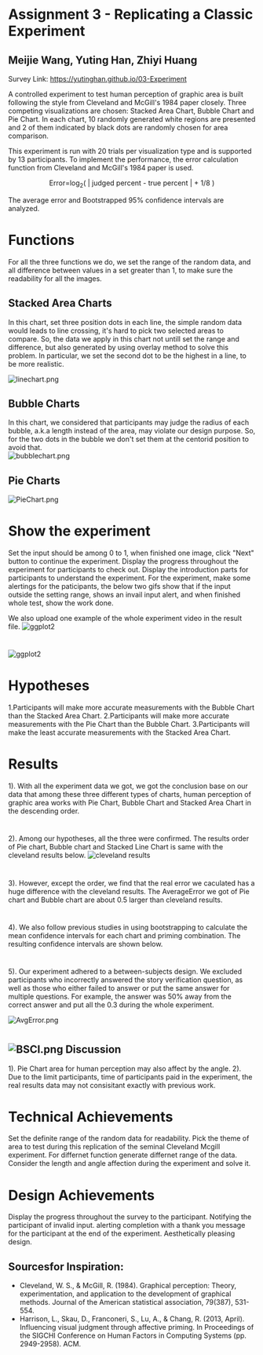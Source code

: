 Assignment 3 - Replicating a Classic Experiment  
===
Meijie Wang, Yuting Han, Zhiyi Huang
-------


Survey Link: 
https://yutinghan.github.io/03-Experiment

A controlled experiment to test human perception of graphic area is built following the style from Cleveland and McGill's 1984 paper closely. Three competing visualizations are chosen: Stacked Area Chart, Bubble Chart and Pie Chart. In each chart, 10 randomly generated white regions are presented and 2 of them indicated by black dots are randomly chosen for area comparison.

This experiment is run with 20 trials per visualization type and is supported by 13 participants. To implement the performance, the error calculation function from Cleveland and McGill's 1984 paper is used.
<p align="center">
Error=log<sub>2</sub>( | judged percent - true percent | + 1/8 )
</p>
The average error and Bootstrapped 95% confidence intervals are analyzed.


Functions
===
For all the three functions we do, we set the range of the random data, and all difference between values in a set greater than 1, to make sure the readability for all the images.

Stacked Area Charts
------
In this chart, set three position dots in each line, the simple random data would leads to line crossing, it's hard to pick two selected areas to compare. So, the data we apply in this chart not untill set the range and difference, but also generated by using overlay method to solve this problem.
In particular, we set the second dot to be the highest in a line, to be more realistic.

![linechart.png](img/linechart.png)

Bubble Charts
-------
In this chart, we considered that participants may judge the radius of each bubble, a.k.a length instead of the area, may violate our design purpose. So, for the two dots in the bubble we don't set them at the centorid position to avoid that.  
![bubblechart.png](img/bubblechart.png)

Pie Charts
------
![PieChart.png](img/PieChart.png)

Show the experiment
===
Set the input should be among 0 to 1, when finished one image, click "Next" button to continue the experiment.
Display the progress throughout the experiment for participants to check out.
Display the introduction parts for participants to understand the experiment.
For the experiment, make some alertings for the paticipants, the below two gifs show that if the input outside the setting range, shows an invail input alert, and when finished whole test, show the work done. 

We also upload one example of the whole experiment video in the result file.
![ggplot2](Show1.gif)
# 
![ggplot2](Show2.gif)


Hypotheses
===
1.Participants will make more accurate measurements with the Bubble Chart than the Stacked Area Chart.
2.Participants will make more accurate measurements with the Pie Chart than the Bubble Chart.
3.Participants will make the least accurate measurements with the Stacked Area Chart.


Results
===
1). With all the experiment data we got, we got the conclusion base on our data that among these three different types of charts, human perception of graphic area works with Pie Chart, Bubble Chart and Stacked Area Chart in the descending order.
#
2). Among our hypotheses, all the three were confirmed. The results order of Pie chart, Bubble chart and Stacked Line Chart is same with the cleveland results below. 
![cleveland results](img/cleveland-results.png)
#
3). However, except the order, we find that the real error we caculated has a huge difference with the cleveland results. The AverageError we got of Pie chart and Bubble chart are about 0.5 larger than cleveland results. 
#
4). We also follow previous studies in using bootstrapping to calculate the mean confidence intervals for each chart and
priming combination. The resulting confidence intervals are shown below.
#
5). Our experiment adhered to a between-subjects design. We excluded participants who incorrectly answered the story verification question, as well as those who either failed to answer or put the same answer for multiple questions. For example, the answer was 50% away from the correct answer and put all the 0.3 during the whole experiment.

![AvgError.png](result/AvgError.png)
#
![BSCI.png](result/BSCI.png)
Discussion 
------
1). Pie Chart area for human perception may also affect by the angle.
2). Due to the limit participants, time of participants paid in the experiment, the real results data may not consisitant exactly with previous work.




Technical Achievements
===
Set the definite range of the random data for readability.
Pick the theme of area to test during this replication of the seminal Cleveland Mcgill experiment.
For differnet function generate differnet range of the data.
Consider the length and angle affection during the experiment and solve it.


Design Achievements
===
Display the progress throughout the survey to the participant.
Notifying the participant of invalid input.
alerting completion with a thank you message for the participant at the end of the experiment.
Aesthetically pleasing design.




Sourcesfor Inspiration:
-----
- Cleveland, W. S., & McGill, R. (1984). Graphical perception: Theory, experimentation, and application to the development of graphical methods. Journal of the American statistical association, 79(387), 531-554.
- Harrison, L., Skau, D., Franconeri, S., Lu, A., & Chang, R. (2013, April). Influencing visual judgment through affective priming. In Proceedings of the SIGCHI Conference on Human Factors in Computing Systems (pp. 2949-2958). ACM.


